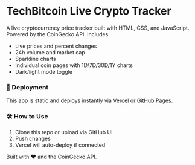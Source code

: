 
# TechBitcoin Live Crypto Tracker

A live cryptocurrency price tracker built with HTML, CSS, and JavaScript. Powered by the CoinGecko API. Includes:

- Live prices and percent changes
- 24h volume and market cap
- Sparkline charts
- Individual coin pages with 1D/7D/30D/1Y charts
- Dark/light mode toggle

### 🚀 Deployment

This app is static and deploys instantly via [Vercel](https://vercel.com) or [GitHub Pages](https://pages.github.com/).

### 🛠 How to Use

1. Clone this repo or upload via GitHub UI
2. Push changes
3. Vercel will auto-deploy if connected

Built with ❤️ and the CoinGecko API.
